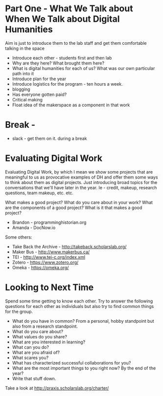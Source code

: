# Part One - What We Talk about When We Talk about Digital Humanities

Aim is just to introduce them to the lab staff and get them comfortable talking in the space

* Introduce each other - students first and then lab
* Why are they here? What brought them here?
* What is digital humanities for each of us? What was our own particular path into it
* Introduce plan for the year
* Introduce logistics for the program - ten hours a week.
* blogging
* Has everyone gotten paid?
* Critical making
* Float idea of the makerspace as a component in that work


# Break -
* slack - get them on it. during a break

# Evaluating Digital Work
Evaluating Digital Work, by which I mean we show some projects that are meaningful to us as provocative examples of DH and offer them some ways to think about them as digital projects. Just introducing broad topics for the conversations that we'll have later in the year.
Ie - credit, makeup, research questions, team makeup, etc. etc.

What makes a good project? What do you care about in your work?
What are the components of a good project?
What is it that makes a good project?

* Brandon - programminghistorian.org
* Amanda - DocNow.io

Some others:
* Take Back the Archive - http://takeback.scholarslab.org/
* Maker Bus - http://www.makerbus.ca/
* TEI - http://www.tei-c.org/index.xml
* Zotero - https://www.zotero.org/
* Omeka - https://omeka.org/

# Looking to Next Time
Spend some time getting to know each other. Try to answer the following questions for each other as individuals but also try to find common things for the group.
* What do you have in common? From a personal, hobby standpoint but also from a research standpoint.
* What do you care about?
* What values do you share?
* What are you interested in learning?
* What can you do?
* What are you afraid of?
* What scares you?
* What has characterized successful collaborations for you?
* What are the most important things to you right now? By the end of the year?
* Write that stuff down.

Take a look at http://praxis.scholarslab.org/charter/
